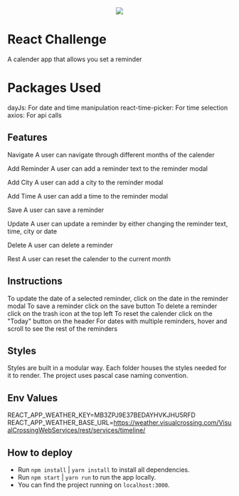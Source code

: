 <div align="center">
    <img src="https://raw.githubusercontent.com/Jobsity/ReactChallenge/main/src/assets/jobsity_logo_small.png"/>
</div>

# React Challenge

A calender app that allows you set a reminder

# Packages Used

dayJs: For date and time manipulation
react-time-picker: For time selection
axios: For api calls

## Features

Navigate
A user can navigate through different months of the calender

Add Reminder
A user can add a reminder text to the reminder modal

Add City
A user can add a city to the reminder modal

Add Time
A user can add a time to the reminder modal

Save
A user can save a reminder

Update
A user can update a reminder by either changing the reminder text, time, city or date

Delete
A user can delete a reminder

Rest
A user can reset the calender to the current month

## Instructions

To update the date of a selected reminder, click on the date in the reminder modal
To save a reminder click on the save button
To delete a reminder click on the trash icon at the top left
To reset the calender click on the "Today" button on the header
For dates with multiple reminders, hover and scroll to see the rest of the reminders

## Styles

Styles are built in a modular way. Each folder houses the styles needed for it to render. The project uses pascal case naming convention.

## Env Values

REACT_APP_WEATHER_KEY=MB3ZPJ9E37BEDAYHVKJHU5RFD
REACT_APP_WEATHER_BASE_URL=https://weather.visualcrossing.com/VisualCrossingWebServices/rest/services/timeline/

## How to deploy

- Run `npm install` | `yarn install` to install all dependencies.
- Run `npm start` | `yarn run` to run the app locally.
- You can find the project running on `localhost:3000`.
